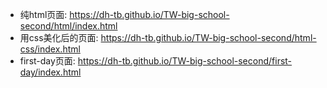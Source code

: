 + 纯html页面: https://dh-tb.github.io/TW-big-school-second/html/index.html
+ 用css美化后的页面: https://dh-tb.github.io/TW-big-school-second/html-css/index.html
+ first-day页面: https://dh-tb.github.io/TW-big-school-second/first-day/index.html